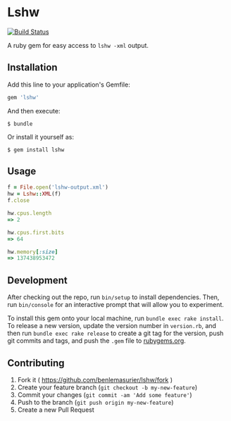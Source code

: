 # Lshw

[![Build Status](https://travis-ci.org/benlemasurier/lshw.svg)](https://travis-ci.org/benlemasurier/lshw)

A ruby gem for easy access to `lshw -xml` output.

## Installation

Add this line to your application's Gemfile:

```ruby
gem 'lshw'
```

And then execute:

    $ bundle

Or install it yourself as:

    $ gem install lshw

## Usage


```ruby
f = File.open('lshw-output.xml')
hw = Lshw::XML(f)
f.close

hw.cpus.length
=> 2

hw.cpus.first.bits
=> 64

hw.memory[:size]
=> 137438953472

```

## Development

After checking out the repo, run `bin/setup` to install dependencies. Then, run `bin/console` for an interactive prompt that will allow you to experiment.

To install this gem onto your local machine, run `bundle exec rake install`. To release a new version, update the version number in `version.rb`, and then run `bundle exec rake release` to create a git tag for the version, push git commits and tags, and push the `.gem` file to [rubygems.org](https://rubygems.org).

## Contributing

1. Fork it ( https://github.com/benlemasurier/lshw/fork )
2. Create your feature branch (`git checkout -b my-new-feature`)
3. Commit your changes (`git commit -am 'Add some feature'`)
4. Push to the branch (`git push origin my-new-feature`)
5. Create a new Pull Request
